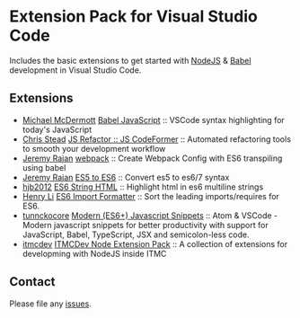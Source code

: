# Extension Pack for Visual Studio Code

Includes the basic extensions to get started with [NodeJS](http://nodejs.com/) &amp; [Babel](https://babeljs.io/) development in Visual Studio Code.

## Extensions

<!-- +Extensions -->
* [Michael McDermott](https://marketplace.visualstudio.com/publishers/mgmcdermott) [Babel JavaScript](https://marketplace.visualstudio.com/items?itemName=mgmcdermott.vscode-language-babel) :: VSCode syntax highlighting for today's JavaScript
* [Chris Stead](https://marketplace.visualstudio.com/publishers/cmstead) [JS Refactor :: JS CodeFormer](https://marketplace.visualstudio.com/items?itemName=cmstead.jsrefactor) :: Automated refactoring tools to smooth your development workflow
* [Jeremy Rajan](https://marketplace.visualstudio.com/publishers/jeremyrajan) [webpack](https://marketplace.visualstudio.com/items?itemName=jeremyrajan.webpack) :: Create Webpack Config with ES6 transpiling using babel
* [Jeremy Rajan](https://marketplace.visualstudio.com/publishers/jeremyrajan) [ES5 to ES6](https://marketplace.visualstudio.com/items?itemName=jeremyrajan.vscode-lebab) :: Convert es5 to es6/7 syntax
* [hjb2012](https://marketplace.visualstudio.com/publishers/hjb2012) [ES6 String HTML](https://marketplace.visualstudio.com/items?itemName=hjb2012.vscode-es6-string-html) :: Highlight html in es6 multiline strings
* [Henry Li](https://marketplace.visualstudio.com/publishers/henry-li) [ES6 Import Formatter](https://marketplace.visualstudio.com/items?itemName=henry-li.vscode-import-formatter) :: Sort the leading imports/requires for ES6.
* [tunnckocore](https://marketplace.visualstudio.com/publishers/tunnckocore) [Modern (ES6+) Javascript Snippets](https://marketplace.visualstudio.com/items?itemName=tunnckocore.modern-javascript-snippets) :: Atom & VSCode - Modern javascript snippets for better productivity with support for JavaScript, Babel, TypeScript, JSX and semicolon-less code.
* [itmcdev](https://marketplace.visualstudio.com/publishers/itmcdev) [ITMCDev Node Extension Pack](https://marketplace.visualstudio.com/items?itemName=itmcdev.node-extension-pack) :: A collection of extensions for developming with NodeJS inside ITMC
<!-- -Extensions -->

## Contact

Please file any [issues](https://github.com/itmcdev/vscode-extensions/issues).
